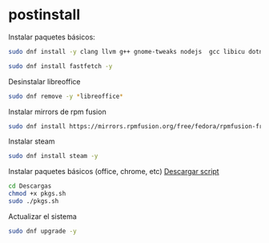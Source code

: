 # postinstall


Instalar paquetes básicos:

```sh
sudo dnf install -y clang llvm g++ gnome-tweaks nodejs  gcc libicu dotnet-sdk-9.0 aspnetcore-runtime-9.0 dotnet-runtime-9.0 gh cmake make autoconf automake virtualenv python3-devel python3-tkinter curl git wget gimp gnome-tweaks *yaru* mpv *ffmpeg* java-latest-openjdk*
```

```sh
sudo dnf install fastfetch -y
``` 

Desinstalar libreoffice

```sh
sudo dnf remove -y *libreoffice*
```

Instalar mirrors de rpm fusion

```sh
sudo dnf install https://mirrors.rpmfusion.org/free/fedora/rpmfusion-free-release-$(rpm -E %fedora).noarch.rpm https://mirrors.rpmfusion.org/nonfree/fedora/rpmfusion-nonfree-release-$(rpm -E %fedora).noarch.rpm -y
```

Instalar steam

```sh
sudo dnf install steam -y
```

Instalar paquetes básicos (office, chrome, etc) [Descargar script](https://raw.githubusercontent.com/perseoq/postinstall/refs/heads/main/pkgs.sh)

```sh
cd Descargas
chmod +x pkgs.sh
sudo ./pkgs.sh
```

Actualizar el sistema
```sh
sudo dnf upgrade -y
```
